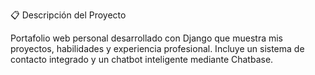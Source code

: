 📋 Descripción del Proyecto

Portafolio web personal desarrollado con Django que muestra mis proyectos, habilidades y experiencia profesional. Incluye un sistema de contacto integrado y un chatbot inteligente mediante Chatbase.

